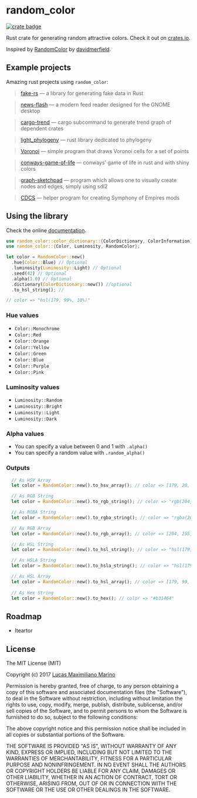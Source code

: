 # random_color

[![crate badge](https://img.shields.io/crates/v/random_color.svg)](https://crates.io/crates/random_color)

Rust crate for generating random attractive colors. Check it out on [crates.io](https://crates.io/crates/random_color).

Inspired by [RandomColor](https://github.com/davidmerfield/randomColor) by [davidmerfield](https://github.com/davidmerfield).

## Example projects

Amazing rust projects using `random_color`:

> [fake-rs](https://github.com/cksac/fake-rs) —
> a library for generating fake data in Rust

> [news-flash](https://github.com/patchedsoul/news-flash) —
> a modern feed reader designed for the GNOME desktop

> [cargo-trend](https://github.com/dalance/cargo-trend) —
> cargo subcommand to generate trend graph of dependent crates

> [light_phylogeny](https://github.com/simonpenel/light_phylogeny) —
> rust library dedicated to phylogeny

> [Voronoi](https://github.com/HactarCE/Voronoi) —
> simple program that draws Voronoi cells for a set of points

> [conways-game-of-life](https://github.com/eval-exec/conways-game-of-life) —
> conways' game of life in rust and with shiny colors

> [graph-sketchpad](https://github.com/dcheatha/graph-sketchpad) —
> program which allows one to visually create nodes and edges, simply using sdl2

> [CDCS](https://github.com/salmmanfred/CDCS) —
> helper program for creating Symphony of Empires mods



## Using the library

Check the online [documentation](https://docs.rs/random_color/latest/random_color/).

```rust
use random_color::color_dictionary::{ColorDictionary, ColorInformation};
use random_color::{Color, Luminosity, RandomColor};

let color = RandomColor::new()
  .hue(Color::Blue) // Optional
  .luminosity(Luminosity::Light) // Optional
  .seed(42) // Optional
  .alpha(1.0) // Optional
  .dictionary(ColorDictionary::new()) //optional
  .to_hsl_string(); // 

// color => "hsl(179, 99%, 10%)"
```

### Hue values

+ `Color::Monochrome`
+ `Color::Red`
+ `Color::Orange`
+ `Color::Yellow`
+ `Color::Green`
+ `Color::Blue`
+ `Color::Purple`
+ `Color::Pink`

### Luminosity values

+ `Luminosity::Random`
+ `Luminosity::Bright`
+ `Luminosity::Light`
+ `Luminosity::Dark`

### Alpha values

+ You can specify a value between 0 and 1 with `.alpha()`
+ You can specify a random value with `.random_alpha()`
  
### Outputs

```rust
  // As HSV Array
  let color = RandomColor::new().to_hsv_array(); // color => [179, 20, 100]

  // As RGB String
  let color = RandomColor::new().to_rgb_string(); // color => "rgb(204, 255, 254)"

  // As RGBA String
  let color = RandomColor::new().to_rgba_string(); // color => "rgba(204, 255, 254, 1)"

  // As RGB Array
  let color = RandomColor::new().to_rgb_array(); // color => [204, 255, 254]

  // As HSL String
  let color = RandomColor::new().to_hsl_string(); // color => "hsl(179, 99%, 10%)"

  // As HSLA String
  let color = RandomColor::new().to_hsla_string(); // color => "hsl(179, 99%, 10%, 1)"

  // As HSL Array
  let color = RandomColor::new().to_hsl_array(); // color => [179, 99, 10]
  
  // As Hex String
  let color = RandomColor::new().to_hex(); // color => "#b31464"
```

## Roadmap

+ Iteartor

## License

The MIT License (MIT)

Copyright (c) 2017 [Lucas Maximiliano Marino](https://lucasmarino.me)

Permission is hereby granted, free of charge, to any person obtaining a copy
of this software and associated documentation files (the "Software"), to deal
in the Software without restriction, including without limitation the rights
to use, copy, modify, merge, publish, distribute, sublicense, and/or sell
copies of the Software, and to permit persons to whom the Software is
furnished to do so, subject to the following conditions:

The above copyright notice and this permission notice shall be included in all
copies or substantial portions of the Software.

THE SOFTWARE IS PROVIDED "AS IS", WITHOUT WARRANTY OF ANY KIND, EXPRESS OR
IMPLIED, INCLUDING BUT NOT LIMITED TO THE WARRANTIES OF MERCHANTABILITY,
FITNESS FOR A PARTICULAR PURPOSE AND NONINFRINGEMENT. IN NO EVENT SHALL THE
AUTHORS OR COPYRIGHT HOLDERS BE LIABLE FOR ANY CLAIM, DAMAGES OR OTHER
LIABILITY, WHETHER IN AN ACTION OF CONTRACT, TORT OR OTHERWISE, ARISING FROM,
OUT OF OR IN CONNECTION WITH THE SOFTWARE OR THE USE OR OTHER DEALINGS IN THE
SOFTWARE.

